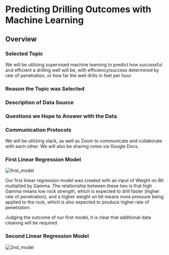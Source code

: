 # Predicting Drilling Outcomes with Machine Learning

## Overview

### Selected Topic

We will be utilizing supervised machine learning to predict how successful and efficient a drilling well will be, with efficiency/success determined by rate of penetration, or how far the well drills in feet per hour.

### Reason the Topic was Selected


### Description of Data Source


### Questions we Hope to Answer with the Data



### Communication Protocols

We will be utilizing slack, as well as Zoom to communicate and collaborate with each other. We will also be sharing notes via Google Docs.

### First Linear Regression Model

![first_model](https://user-images.githubusercontent.com/77767984/132428693-593f56f9-73e3-4ce3-af1c-6a3e2a0763d0.PNG)

Our first linear regression model was created with an input of Weight on Bit multiplied by Gamma. The relationship between these two is that high Gamma means low rock strength, which is expected to drill faster (higher rate of penetration), and a higher weight on bit means more pressure being applied to the rock, which is also expected to produce higher rate of penetration.

Judging the outcome of our first model, it is clear that additional data cleaning will be required.

### Second Linear Regression Model

![2nd_model](https://user-images.githubusercontent.com/77767984/132431107-75fd1b6c-4c3f-4fb4-ac45-bbf49ec055b0.PNG)

